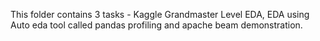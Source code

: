 This folder contains 3 tasks - Kaggle Grandmaster Level EDA, EDA using Auto eda tool called pandas profiling and apache beam demonstration.
